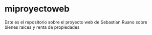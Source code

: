 # miproyectoweb
Este es el repositorio sobre el proyecto web de Sebastian Ruano  sobre  bienes raíces y renta de propiedades

